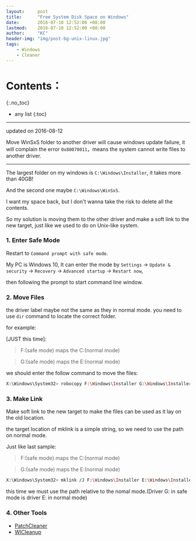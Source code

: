 ```yaml
---
layout:     post
title:      "Free System Disk Space on Windows"
date:       2016-07-10 12:52:00 +08:00
lastmod: 	2016-07-10 12:52:00 +08:00
author:     "KC"
header-img: "img/post-bg-unix-linux.jpg"
tags:
    - Windows
    - Cleaner
---
```


# Contents：
{:.no_toc}
* any list
{:toc}

---

updated on 2016-08-12

Move WinSxS folder to another driver will cause windows update failure, it will complain the error `0x80070011`，means the system cannot write files to another driver. 

---
The largest folder on my windows is `C:\Windows\Installer`, it takes more than 40GB!

And the second one maybe `C:\Windows\WinSxS`.

I want my space back, but I don't wanna take the risk to delete all the contents.

So my solution is moving them to the other driver and make a soft link to the new target, just like we used to do on Unix-like system.

### 1. Enter Safe Mode

Restart to `Command prompt with safe mode`.

My PC is Windows 10, It can enter the mode by `Settings` -> `Update & security` -> `Recovery` -> `Advanced startup` -> `Restart now`, 

then following the prompt to start command line window.

### 2. Move Files

the driver label maybe not the same as they in normal mode. you need to use `dir` command to locate the correct folder.

for example: 

[JUST this time]:

> F:(safe mode) maps the C:(normal mode)

> G:(safe mode) maps the E:(normal mode)

we should enter the follow command to move the files:

```bash
X:\Windows\System32> robocopy F:\Windows\Installer G:\Windows\Installer /MOVE /e
```

### 3. Make Link

Make soft link to the new target to make the files can be used as it lay on the old location.

the target location of mklink is a simple string, so we need to use the path on normal mode.

Just like last sample:

> F:(safe mode) maps the C:(normal mode)

> G:(safe mode) maps the E:(normal mode)

```bash
X:\Windows\System32> mklink /J F:\Windows\Installer E:\Windows\Installer
```

this time we must use the path relative to the nomal mode.(Driver G: in safe mode is driver E: in normal mode)


### 4. Other Tools

- [PatchCleaner](http://www.homedev.com.au/free/patchcleaner)
- [WICleanup](http://www.kztechs.com/wicleanup/)
